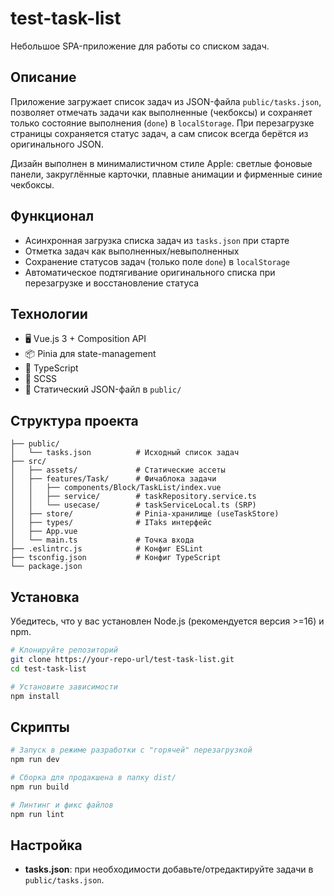 # test-task-list

Небольшое SPA-приложение для работы со списком задач.

## Описание

Приложение загружает список задач из JSON-файла `public/tasks.json`, позволяет отмечать задачи как выполненные (чекбоксы) и сохраняет только состояние выполнения (`done`) в `localStorage`. При перезагрузке страницы сохраняется статус задач, а сам список всегда берётся из оригинального JSON.

Дизайн выполнен в минималистичном стиле Apple: светлые фоновые панели, закруглённые карточки, плавные анимации и фирменные синие чекбоксы.

## Функционал

- Асинхронная загрузка списка задач из `tasks.json` при старте
- Отметка задач как выполненных/невыполненных
- Сохранение статусов задач (только поле `done`) в `localStorage`
- Автоматическое подтягивание оригинального списка при перезагрузке и восстановление статуса

## Технологии

- 🖥️ Vue.js 3 + Composition API
- 📦 Pinia для state-management
- 📝 TypeScript
- 🎨 SCSS
- 📂 Статический JSON-файл в `public/`

## Структура проекта

```
├── public/
│   └── tasks.json          # Исходный список задач
├── src/
│   ├── assets/             # Статические ассеты
│   ├── features/Task/      # Фичаблока задачи
│   │   ├── components/Block/TaskList/index.vue
│   │   ├── service/        # taskRepository.service.ts
│   │   └── usecase/        # taskServiceLocal.ts (SRP)
│   ├── store/              # Pinia-хранилище (useTaskStore)
│   ├── types/              # ITaks интерфейс
│   ├── App.vue
│   └── main.ts             # Точка входа
├── .eslintrc.js            # Конфиг ESLint
├── tsconfig.json           # Конфиг TypeScript
└── package.json
```

## Установка

Убедитесь, что у вас установлен Node.js (рекомендуется версия >=16) и npm.

```bash
# Клонируйте репозиторий
git clone https://your-repo-url/test-task-list.git
cd test-task-list

# Установите зависимости
npm install
```

## Скрипты

```bash
# Запуск в режиме разработки с "горячей" перезагрузкой
npm run dev

# Сборка для продакшена в папку dist/
npm run build

# Линтинг и фикс файлов
npm run lint
```

## Настройка
- **tasks.json**: при необходимости добавьте/отредактируйте задачи в `public/tasks.json`.
